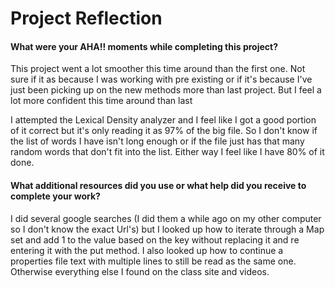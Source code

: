 # Project Reflection

#### What were your AHA!! moments while completing this project?

This project went a lot smoother this time around than the first one.  Not sure if it as because I was working with pre existing
or if it's because I've just been picking up on the new methods more than last project.  But I feel a lot more confident this time around than last


I attempted the Lexical Density analyzer and I feel like I got a good portion of it correct but it's only reading it as 97% of the big file.  So I don't know if the list of words I have isn't long enough or if the file just has that many random words that don't fit into the list.  Either way I feel like I have 80% of it done.

#### What additional resources did you use or what help did you receive to complete your work?

I did several google searches (I did them a while ago on my other computer so I don't know the exact Url's) but I looked up how to iterate through
a Map set and add 1 to the value based on the key without replacing it and re entering it with the put method.  I also looked up how to continue a properties file
text with multiple lines to still be read as the same one.  Otherwise everything else I found on the class site and videos.
